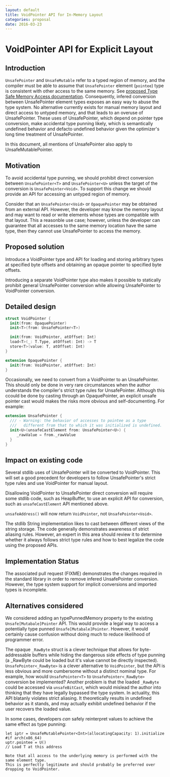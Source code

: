 ```yaml
---
layout: default
title: VoidPointer API for In-Memory Layout
categories: proposal
date: 2016-03-23
---
```


# VoidPointer API for Explicit Layout

## Introduction

`UnsafePointer` and `UnsafeMutable` refer to a typed region of memory,
and the compiler must be able to assume that `UnsafePointer` element
(`pointee`) type is consistent with other access to the same
memory. See [proposed Type Safe Memory Access
documentation][1]. Consequently, infered conversion between
UnsafePointer element types exposes an easy way to abuse the type
system. No alternative currently exists for manual memory layout and
direct access to untyped memory, and that leads to an overuse of
UnsafePointer. These uses of UnsafePointer, which depend on pointer
type conversion, make accidental type punning likely, which is
semantically undefined behavior and defacto undefined behavior given
the optimizer's long time treatment of UnsafePointer.

[1]:http://atrick.github.io/design/TypeSafeMemory.html

In this document, all mentions of UnsafePointer also apply to
UnsafeMutablePointer.

## Motivation

To avoid accidental type punning, we should prohibit direct conversion
between `UnsafePointer<T>` and `UnsafePointer<U>` unless the target of the
conversion is `UnsafePointer<Void>`. To support this change we should
provide an API for accessing an untyped region of memory.

Consider that an `UnsafePointer<Void>` or `OpaquePointer` may be obtained
from an external API. However, the developer may know the memory
layout and may want to read or write elements whose types are
compatible with that layout. This a reasonble use case; however,
unless the developer can guarantee that all accesses to the same
memory location have the same type, then they cannot use UnsafePointer
to access the memory.

## Proposed solution

Introduce a VoidPointer type and API for loading and storing arbitrary
types at specified byte offsets and obtaining an opaque pointer to
specified byte offsets.

Introducing a separate VoidPointer type also makes it possible to
statically prohibit general UnsafePointer conversion while allowing
UnsafePointer to VoidPointer conversion.

## Detailed design

```swift
struct VoidPointer {
  init(from: OpaquePointer)
  init<T>(from: UnsafePointer<T>)

  init(from: VoidPointer, atOffset: Int)
  load<T>(_: T.Type, atOffset: Int) -> T
  store<T>(value: T, atOffset: Int)
}

extension OpaquePointer {
  init(from: VoidPointer, atOffset: Int)
}
```

Occasionally, we need to convert from a VoidPointer to an
UnsafePointer. This should only be done in very rare circumstances
when the author understands the compiler's strict type rules for
UnsafePointer. Although this ccould be done by casting through an
OpaquePointer, an explicit unsafe pointer cast would makes the risks
more obvious and self-documenting. For example:

```swift
extension UnsafePointer {
  /// - Warning: the behavior of accesses to pointee as a type
  ///   different from that to which it was initialized is undefined.
  init<U>(unsafeCastElement from: UnsafePointer<U>) {
     _rawValue = from._rawValue
  }
}
```

## Impact on existing code

Several stdlib uses of UnsafePointer will be converted to
VoidPointer. This will set a good precedent for developers to
follow UnsafePointer's strict type rules and use VoidPointer
for manual layout.

Disallowing VoidPointer to UnsafePointer direct conversion will
require some stdlib code, such as HeapBuffer, to use an explicit API
for conversion, such as ``unsafeCastElement`` API mentioned above.

`unsafeAddress()` will now return `VoidPointer`, not `UnsafePointer<Void>`.

The stdlib String implementation likes to cast between different views
of the string storage. The code generally demonstrates awareness of
strict aliasing rules. However, an expert in this area should review
it to determine whether it always follows strict type rules and how to best
legalize the code using the proposed APIs.

## Implementation Status

The associated pull request (FIXME) demonstrates the changes required
in the standard library in order to remove infered UnsafePointer
conversion. However, the type system support for implicit conversions
and imported types is incomplete.

## Alternatives considered

We considered adding an typePunnedMemory property to the existing
`Unsafe[Mutabale]Pointer` API. This would provide a legal way to access
a potentially type punned `Unsafe[Mutabale]Pointer`. However, it would
certainly cause confusion without doing much to reduce likelihood of
programmer error.

The opaque `_RawByte` struct is a clever technique that allows for
byte-addressable buffers while hiding the dangerous side effects of
type punning (a _RawByte could be loaded but it's value cannot be
directly inspected). `UnsafePointer<_RawByte>` is a clever alternative
to `VoidPointer`, but the API is less obvious and more cumbersome
without a distinct nominal type. For example, how would
`UnsafePointer<T>` to `UnsafePointer<_RawByte>` conversion be
implemented? Another problem is that the loaded `_RawByte` could be
accessed via `unsafeBitCast`, which would mislead the author into
thinking that they have legally bypassed the type system. In
actuality, this API blatanly violates strict aliasing. It
theoretically results in undefined behavior as it stands, and may
actually exhibit undefined behavior if the user recovers the loaded
value.

In some cases, developers *can* safely reinterpret values to achieve the
same effect as type punning:

```
let iptr = UnsafeMutablePointer<Int>(allocatingCapacity: 1).initialize
#if arch(x86_64)
uptr.pointee = U()
// Load T at this address

Note that all access to the underlying memory is performed with the same element type.
This is perfectly legitimate and should probably be preferred over
dropping to VoidPointer.
